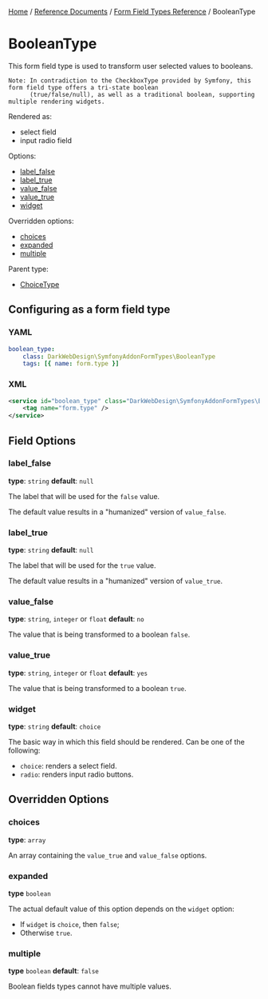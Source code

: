[Home](../../../index.md) /
[Reference Documents](../../index.md) /
[Form Field Types Reference](index.md) /
BooleanType

# BooleanType

This form field type is used to transform user selected values to booleans.

```text
Note: In contradiction to the CheckboxType provided by Symfony, this form field type offers a tri-state boolean
      (true/false/null), as well as a traditional boolean, supporting multiple rendering widgets.
```

Rendered as:

* select field
* input radio field

Options:

* [label_false](#label_false)
* [label_true](#label_true)
* [value_false](#value_false)
* [value_true](#value_true)
* [widget](#widget)

Overridden options:

* [choices](#choices)
* [expanded](#expanded)
* [multiple](#multiple)

Parent type:

* [ChoiceType](http://symfony.com/doc/2.8/reference/forms/types/choice.html)

## Configuring as a form field type

### YAML

```yml
boolean_type:
    class: DarkWebDesign\SymfonyAddonFormTypes\BooleanType
    tags: [{ name: form.type }]
```

### XML

```xml
<service id="boolean_type" class="DarkWebDesign\SymfonyAddonFormTypes\BooleanType">
    <tag name="form.type" />
</service>
```

## Field Options

### label_false

**type**: `string` **default**: `null`

The label that will be used for the `false` value.

The default value results in a "humanized" version of `value_false`.

### label_true

**type**: `string` **default**: `null`

The label that will be used for the `true` value.

The default value results in a "humanized" version of `value_true`.

### value_false

**type**: `string`, `integer` or `float` **default**: `no`

The value that is being transformed to a boolean `false`.

### value_true

**type**: `string`, `integer` or `float` **default**: `yes`

The value that is being transformed to a boolean `true`.

### widget

**type**: `string` **default**: `choice`

The basic way in which this field should be rendered. Can be one of the following:

* `choice`: renders a select field.
* `radio`: renders input radio buttons.

## Overridden Options

### choices

**type**: `array`

An array containing the `value_true` and `value_false` options.

### expanded

**type** `boolean`

The actual default value of this option depends on the `widget` option:

* If `widget` is `choice`, then `false`;
* Otherwise `true`.

### multiple

**type** `boolean` **default**: `false`

Boolean fields types cannot have multiple values.
